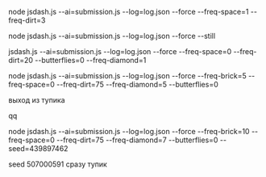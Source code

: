 
node jsdash.js --ai=submission.js --log=log.json --force --freq-space=1 --freq-dirt=3

node jsdash.js --ai=submission.js --log=log.json --force --still

jsdash.js --ai=submission.js --log=log.json --force --freq-space=0 --freq-dirt=20 --butterflies=0 --freq-diamond=1

node jsdash.js --ai=submission.js --log=log.json --force --freq-brick=5 --freq-space=0 --freq-dirt=75 --freq-diamond=5 --butterflies=0

выход из тупика

qq


node jsdash.js --ai=submission.js --log=log.json --force --freq-brick=10 --freq-space=0 --freq-dirt=75 --freq-diamond=7 --butterflies=0 --seed=439897462


 seed 507000591 сразу тупик

